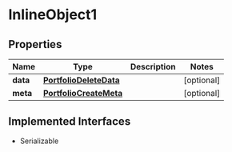 

# InlineObject1


## Properties

Name | Type | Description | Notes
------------ | ------------- | ------------- | -------------
**data** | [**PortfolioDeleteData**](PortfolioDeleteData.md) |  |  [optional]
**meta** | [**PortfolioCreateMeta**](PortfolioCreateMeta.md) |  |  [optional]


## Implemented Interfaces

* Serializable


